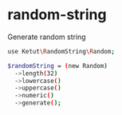 # random-string
Generate random string

```bash
use Ketut\RandomString\Random;

$randomString = (new Random)
  ->length(32)
  ->lowercase()
  ->uppercase()
  ->numeric()
  ->generate();
```
